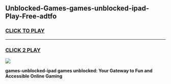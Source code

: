 
## Unblocked-Games-games-unblocked-ipad-Play-Free-adtfo
<h3>
<a href="https://premium76.site?title=games-unblocked-ipad&ref=12A">CLICK TO PLAY</a></h3>
<hr>

<h3>
<a href="https://premium76.site?title=games-unblocked-ipad&ref=12A">CLICK 2 PLAY</a>
  
</h3>

<a href="https://premium76.site?title=games-unblocked-ipad&ref=12A"><img src="https://clearcache.store/games.png"></a>


**games-unblocked-ipad games unblocked: Your Gateway to Fun and Accessible Online Gaming**
